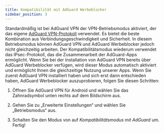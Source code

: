 ```yaml
---
title: Kompatibilität mit AdGuard Werbeblocker
sidebar_position: 3
---
```


Standardmäßig ist bei AdGuard VPN der VPN-Betriebsmodus aktiviert, der das eigene [AdGuard VPN-Protokoll](/general/adguard-vpn-protocol.mdx) verwendet. Es bietet die beste Kombination aus Verbindungsgeschwindigkeit und Sicherheit. In diesem Betriebsmodus können AdGuard VPN und AdGuard Werbeblocker jedoch nicht gleichzeitig arbeiten. Der Kompatibilitätsmodus wiederum verwendet das IPsec-Protokoll, das die Zusammenarbeit der AdGuard-Apps ermöglicht. Wenn Sie bei der Installation von AdGuard VPN bereits über AdGuard Werbeblocker verfügen, wird dieser Modus automatisch aktiviert und ermöglicht Ihnen die gleichzeitige Nutzung unserer Apps. Wenn Sie zuerst AdGuard VPN installiert haben und sich erst dann entschieden haben, AdGuard Werbeblocker auszuprobieren, folgen Sie diesen Schritten:

1. Öffnen Sie AdGuard VPN für Android und wählen Sie das Zahnradsymbol unten rechts auf dem Bildschirm aus.

2. Gehen Sie zu „Erweiterte Einstellungen“ und wählen Sie „Betriebsmodus“ aus.

3. Schalten Sie den Modus von auf *Kompatibilitätsmodus mit AdGuard* um. Fertig!
